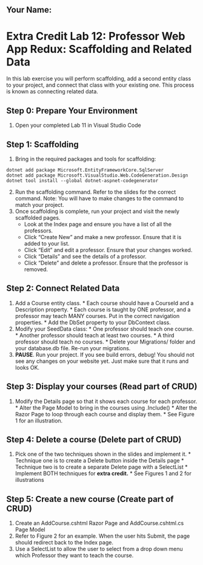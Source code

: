 ## Your Name:


# Extra Credit Lab 12: Professor Web App Redux: Scaffolding and Related Data

In this lab exercise you will perform scaffolding, add a second entity class to your project, and connect that class with your existing one. This process is known as connecting related data.

## Step 0: Prepare Your Environment

1. Open your completed Lab 11 in Visual Studio Code

## Step 1: Scaffolding

1.  Bring in the required packages and tools for scaffolding:
```
dotnet add package Microsoft.EntityFrameworkCore.SqlServer
dotnet add package Microsoft.VisualStudio.Web.CodeGeneration.Design
dotnet tool install --global dotnet-aspnet-codegenerator
```
2.  Run the scaffolding command. Refer to the slides for the correct command. Note: You will have to make changes to the command to match your project.
3.  Once scaffolding is complete, run your project and visit the newly scaffolded pages.
      * Look at the Index page and ensure you have a list of all the professors.
      * Click “Create New” and make a new professor. Ensure that it is added to your list.
      * Click “Edit” and edit a professor. Ensure that your changes worked.
      * Click “Details” and see the details of a professor.
      * Click “Delete” and delete a professor. Ensure that the professor is removed.

## Step 2: Connect Related Data

1. Add a Course entity class. 
        * Each course should have a CourseId and a Description property.
        * Each course is taught by ONE professor, and a professor may teach MANY courses. Put in the correct navigation properties.
        * Add the DbSet<Course> property to your DbContext class.
2. Modify your SeedData class:
        * One professor should teach one course.
        * Another professor should teach at least two courses.
        * A third professor should teach no courses.
        * Delete your Migrations/ folder and your database.db file. Re-run your migrations.
3. **PAUSE**. Run your project. If you see build errors, debug! You should not see any changes on your website yet. Just make sure that it runs and looks OK.

## Step 3: Display your courses (Read part of CRUD)

1. Modify the Details page so that it shows each course for each professor.
       * Alter the Page Model to bring in the courses using .Include()
       * Alter the Razor Page to loop through each course and display them.
       * See Figure 1 for an illustration.

## Step 4: Delete a course (Delete part of CRUD)

1. Pick one of the two techniques shown in the slides and implement it.
       * Technique one is to create a Delete button inside the Details page
       * Technique two is to create a separate Delete page with a SelectList
       * Implement BOTH techniques for **extra credit.**
       * See Figures 1 and 2 for illustrations

## Step 5: Create a new course (Create part of CRUD)

1. Create an AddCourse.cshtml Razor Page and AddCourse.cshtml.cs Page Model
2. Refer to Figure 2 for an example. When the user hits Submit, the page should redirect back to the Index page.
3. Use a SelectList to allow the user to select from a drop down menu which Professor they want to teach the course.
            
